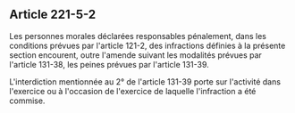 Article 221-5-2
----
Les personnes morales déclarées responsables pénalement, dans les conditions
prévues par l'article 121-2, des infractions définies à la présente section
encourent, outre l'amende suivant les modalités prévues par l'article 131-38,
les peines prévues par l'article 131-39.

L'interdiction mentionnée au 2° de l'article 131-39 porte sur l'activité dans
l'exercice ou à l'occasion de l'exercice de laquelle l'infraction a été commise.
